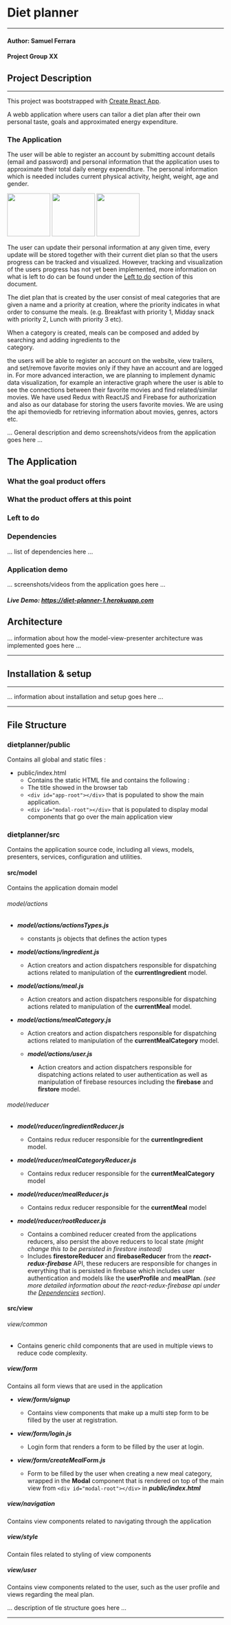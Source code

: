 # Diet planner
***
#### Author: Samuel Ferrara
#### Project Group XX

## Project Description
***
This project was bootstrapped with [Create React App](https://github.com/facebook/create-react-app).

A webb application where users can tailor a diet plan after their own personal taste, goals and approximated energy expenditure. 


### The Application
The user will be able to register an account 
by submitting account details (email and password) and personal information that the application uses to
approximate their total daily energy expenditure. The personal information which is needed includes 
current physical activity, height, weight, age and gender.

<p float="left">
  <img src="/doc/screenshots/signup_page1.png" width="100" />
  <img src="/doc/screenshots/signup_page2.png" width="100" /> 
  <img src="/doc/screenshots/signup_page3.png" width="100" />
</p>

The user can update their personal information at any given time, 
every update will be stored together with their current diet plan so that the users progress can be tracked and visualized.
However, tracking and visualization of the users progress has not yet been implemented, more information on what is left to do
can be found under the [Left to do](#Left-to-do) section of this document.

The diet plan that is created by the user consist of meal categories that are given a name and a priority at creation, 
where the priority indicates in what order to consume the meals.
(e.g. Breakfast with priority 1, Midday snack with priority 2, Lunch with priority 3 etc).

When a category is created, meals can be composed and added by searching and adding ingredients to the  
category.

the users will be able to register an account on the website, 
view trailers, and set/remove favorite movies only if they have an account and are logged in. 
For more advanced interaction, we are planning to implement dynamic data visualization, 
for example an interactive graph where the user is able to see the connections between their favorite movies and find related/similar movies.
We have used Redux with ReactJS and Firebase for authorization and also as our database for storing the users favorite movies. We are using the api themoviedb for retrieving information about movies, genres, actors etc.

... General description and demo screenshots/videos from the application goes here ...
## The Application

### What the goal product offers


### What the product offers at this point

### Left to do


### Dependencies 
... list of dependencies here ...

### Application demo
... screenshots/videos from the application goes here ...

##### Live Demo: https://diet-planner-1.herokuapp.com
## Architecture
... information about how the model-view-presenter architecture was implemented goes here ...
***

## Installation & setup
***
... information about installation and setup goes here ...

***
## File Structure
### dietplanner/public
Contains all global and static files :
*  public/index.html
    * Contains the static HTML file and contains the following :
    * The title showed in the browser tab
    * ``` <div id="app-root"></div> ``` that is populated to show the main application.
    * ``` <div id="modal-root"></div> ``` that is populated to display modal components that go over the main application view
      

### dietplanner/src
Contains the application source code,
including all views, models, presenters, services, 
configuration and utilities.


#### src/model
Contains the application domain model

###### model/actions
* ***model/actions/actionsTypes.js***
  * constants js objects that defines the action types


*  ***model/actions/ingredient.js***
   * Action creators and action dispatchers responsible 
         for dispatching actions related to manipulation of
         the **currentIngredient** model.


*  ***model/actions/meal.js***
   * Action creators and action dispatchers responsible
          for dispatching actions related to manipulation of
          the **currentMeal** model.


* ***model/actions/mealCategory.js***
  * Action creators and action dispatchers responsible
         for dispatching actions related to manipulation of
         the **currentMealCategory** model.


   * ***model/actions/user.js***
       * Action creators and action dispatchers responsible
         for dispatching actions related to user authentication as well as
         manipulation of firebase resources including the **firebase** and **firstore** model.


###### model/reducer
 * ***model/reducer/ingredientReducer.js***
   * Contains redux reducer responsible for the **currentIngredient** model.


 * ***model/reducer/mealCategoryReducer.js***
   * Contains redux reducer responsible for the **currentMealCategory** model


* ***model/reducer/mealReducer.js***
   * Contains redux reducer responsible for the **currentMeal** model


* ***model/reducer/rootReducer.js***
   * Contains a combined reducer created from the applications reducers, also persist the above 
     reducers to local state *(might change this to be persisted in firestore instead)*
   * Includes **firestoreReducer** and **firebaseReducer** from the ***react-redux-firebase*** API, 
     these reducers are responsible for changes in everything that is persisted in firebase
     which includes user authentication and models like the **userProfile** and **mealPlan**.
     *(see more detailed information about the react-redux-firebase api under the [Dependencies](#Dependencies) section)*.


#### src/view
###### view/common
* Contains generic child components that are used in multiple views to reduce code complexity.

##### view/form
Contains all form views that are used in the application
* ***view/form/signup***
    * Contains view components that make up a multi step form to be filled by the user at registration.
    
* ***view/form/login.js***
    * Login form that renders a form to be filled by the user at login.
    
* ***view/form/createMealForm.js***
    * Form to be filled by the user when creating a new meal category, 
      wrapped in the **Modal** component that is rendered on top of the main view from ``<div id="modal-root"></div>`` in ***public/index.html***

##### view/navigation
Contains view components related to navigating through the application


##### view/style
Contain files related to styling of view components


##### view/user
Contains view components related to the user, such as the user profile and 
views regarding the meal plan.


... description of tle structure goes here ...


***